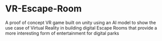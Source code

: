 # VR-Escape-Room
A proof of concept VR game built on unity using an AI model to show the use case of Virtual Reality in building digital Escape Rooms that provide a more interesting form of entertainment for digital parks
